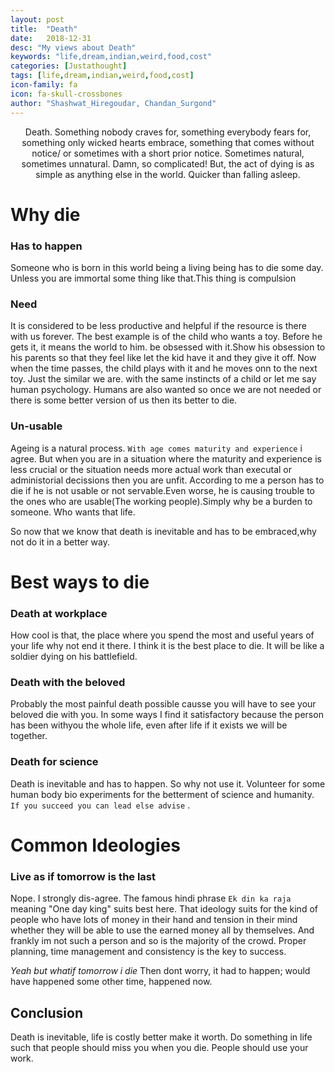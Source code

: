 ```yaml
---
layout: post
title:  "Death"
date:   2018-12-31
desc: "My views about Death"
keywords: "life,dream,indian,weird,food,cost"
categories: [Justathought]
tags: [life,dream,indian,weird,food,cost]
icon-family: fa
icon: fa-skull-crossbones
author: "Shashwat_Hiregoudar, Chandan_Surgond"
---
```

<center>Death. Something nobody craves for, something everybody fears for, something only wicked hearts embrace, something that comes without notice/ or sometimes with a short prior notice. Sometimes natural, sometimes unnatural. Damn, so complicated!
But, the act of dying is as simple as anything else in the world. Quicker than falling asleep.</center>

# Why die
### Has to happen
Someone who is born in this world being a living being has to die some day. Unless you are immortal some thing like that.This thing is compulsion

### Need
It is considered to be less productive and helpful if the resource is there with us forever.
The best example is of the child who wants a toy.
Before he gets it, it means the world to him. be obsessed with it.Show his obsession to his parents so that they feel like let the kid have it and they give it off. Now when the time passes, the child plays with it and he moves onn to the next toy.
Just the similar we are. with the same instincts of a child or let me say human psychology.
Humans are also wanted so once we are not needed or there is some better version of us then its better to die.

### Un-usable
Ageing is a natural process. ```With age comes maturity and experience``` i agree. But when you are in a situation where the maturity and experience is less crucial or the situation needs more actual work than executal or administorial decissions then you are unfit.
According to me a person has to die if he is not usable or not servable.Even worse, he is causing trouble to the ones who are usable(The working people).Simply why be a burden to someone. Who wants that life.

So now that we know that death is inevitable and has to be embraced,why not do it in a better way.
# Best ways to die
### Death at workplace
How cool is that, the place where you spend the most and useful years of your life why not end it there. I think it is the best place to die. It will be like a soldier dying on his battlefield. 

### Death with the beloved
Probably the most painful death possible causse you will have to see your beloved die with you. In some ways I find it satisfactory because the person has  been withyou the whole life, even after life if it exists we will be together. 

### Death for science
Death is inevitable and has to happen. So why not use it. Volunteer for some human body bio experiments for the betterment of science and humanity. ```If you succeed you can lead else advise```
.

# Common Ideologies
### Live as if tomorrow is the last
Nope. I strongly dis-agree. The famous hindi phrase ```Ek din ka raja``` meaning "One day king" suits best here. That ideology suits for the kind of people who have lots of money in their hand and tension in their mind whether they will be able to use the earned money all by themselves. And frankly im not such a person and so is the majority of the crowd. Proper planning, time management and consistency is the key to success.

<i>Yeah but whatif tomorrow i die</i>
Then dont worry, it had to happen; would have happened some other time, happened now.

## Conclusion
Death is inevitable, life is costly better make it worth. Do something in life such that people should miss you when you die. People should use your work. 